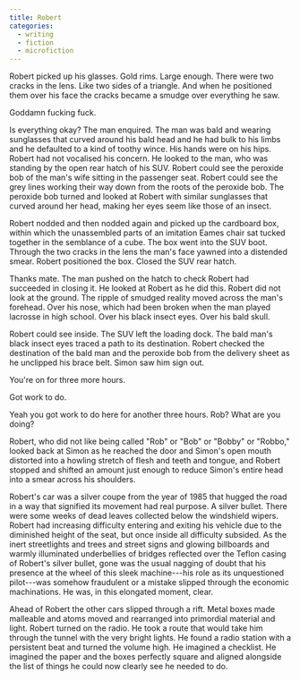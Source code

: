 ```yaml
---
title: Robert
categories:
  - writing
  - fiction
  - microfiction
---
```

Robert picked up his glasses. Gold rims. Large enough. There were two cracks in
the lens. Like two sides of a triangle. And when he positioned them over his
face the cracks became a smudge over everything he saw.

Goddamn fucking fuck.

Is everything okay? The man enquired. The man was bald and wearing sunglasses
that curved around his bald head and he had bulk to his limbs and he defaulted to a
kind of toothy wince. His hands were on his hips. Robert had not vocalised his
concern. He looked to the man, who was standing by the open rear hatch of his
SUV. Robert could see the peroxide bob of the man's wife sitting in the
passenger seat. Robert could see the grey lines working their way down from the
roots of the peroxide bob. The peroxide bob turned and looked at Robert with
similar sunglasses that curved around her head, making her eyes seem like those
of an insect.

Robert nodded and then nodded again and picked up the cardboard box, within
which the unassembled parts of an imitation Eames chair sat tucked together in
the semblance of a cube. The box went into the SUV boot. Through the two cracks
in the lens the man's face yawned into a distended smear. Robert positioned the
box. Closed the SUV rear hatch.

Thanks mate. The man pushed on the hatch to check Robert had succeeded in
closing it. He looked at Robert as he did this. Robert did not look at
the ground. The ripple of smudged reality moved across the man's forehead. Over
his nose, which had been broken when the man played lacrosse in high school.
Over his black insect eyes. Over his bald skull.

Robert could see inside. The SUV left the loading dock. The bald man's black insect eyes
traced a path to its destination. Robert checked the destination of the bald man and
the peroxide bob from the delivery sheet as he unclipped his brace belt. Simon saw him
sign out.

You're on for three more hours.

Got work to do.

Yeah you got work to do here for another three hours. Rob? What are you doing?

Robert, who did not like being called "Rob" or "Bob" or "Bobby" or "Robbo,"
looked back at Simon as he reached the door and Simon's open mouth distorted
into a howling stretch of flesh and teeth and tongue, and Robert stopped and
shifted an amount just enough to reduce Simon's entire head into a smear across
his shoulders.

Robert's car was a silver coupe from the year of 1985 that hugged the road in a
way that signified its movement had real purpose. A silver bullet. There were
some weeks of dead leaves collected below the windshield wipers. Robert had
increasing difficulty entering and exiting his vehicle due to the diminished
height of the seat, but once inside all difficulty subsided. As the inert
streetlights and trees and street signs and glowing billboards and warmly
illuminated underbellies of bridges reflected over the Teflon casing of Robert's
silver bullet, gone was the usual nagging of doubt that his presence at the
wheel of this sleek machine---his role as its unquestioned pilot---was somehow
fraudulent or a mistake slipped through the economic machinations. He was, in this
elongated moment, clear.

Ahead of Robert the other cars slipped through a rift. Metal boxes made malleable
and atoms moved and rearranged into primordial material and light. Robert turned
on the radio. He took a route that would take him through the tunnel with the
very bright lights. He found a radio station with a persistent beat and turned
the volume high. He imagined a checklist. He imagined the paper and the boxes
perfectly square and aligned alongside the list of things he could now clearly
see he needed to do.
